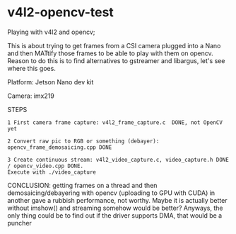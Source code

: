 # v4l2-opencv-test

Playing with v4l2 and opencv;

This is about trying to get frames from a CSI camera plugged into a Nano and then MATtify those frames to be able to play with them on opencv.
Reason to  do this is to find alternatives to gstreamer and libargus, let's see where this goes.

Platform: Jetson Nano dev kit

Camera: imx219

STEPS


 	1 First camera frame capture: v4l2_frame_capture.c  DONE, not OpenCV yet
 
	2 Convert raw pic to RGB or something (debayer): opencv_frame_demosaicing.cpp DONE

	3 Create continuous stream: v4l2_video_capture.c, video_capture.h DONE / opencv_video.cpp DONE. 
	Execute with ./video_capture

CONCLUSION: getting frames on a thread and then demosaicing/debayering with opencv (uploading to GPU with CUDA) in another gave a rubbish performance, not worthy.
	Maybe it is actually better without imshow() and streaming somehow would be better? Anyways, the only thing 
	could be to find out if the driver supports DMA, that would be a puncher 
			

